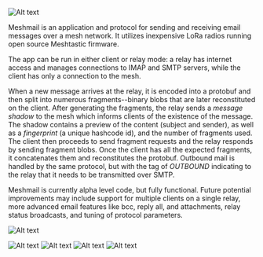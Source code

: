 ![Alt text](/images/logo_small.png?raw=true "logo")

Meshmail is an application and protocol for sending and receiving email messages over a mesh network. It utilizes inexpensive LoRa radios running open source Meshtastic firmware.

The app can be run in either client or relay mode: a relay has internet access and manages connections to IMAP and SMTP servers, while the client has only a connection to the mesh.

When a new message arrives at the relay, it is encoded into a protobuf and then split into numerous fragments--binary blobs that are later reconstituted on the client. After generating the fragments, the relay sends a *message shadow* to the mesh which informs clients of the existence of the message. The shadow contains a preview of the content (subject and sender), as well as a *fingerprint* (a unique hashcode id), and the number of fragments used. The client then proceeds to send fragment requests and the relay responds by sending fragment blobs. Once the client has all the expected fragments, it concatenates them and reconstitutes the protobuf. Outbound mail is handled by the same protocol, but with the tag of *OUTBOUND* indicating to the relay that it needs to be  transmitted over SMTP.

Meshmail is currently alpha level code, but fully functional. Future potential improvements may include support for multiple clients on a single relay, more advanced email features like bcc, reply all, and attachments, relay status broadcasts, and tuning of protocol parameters.

![Alt text](/images/field.jpg?raw=true "Testing")

![Alt text](/images/incoming.png?raw=true "Inbox")
![Alt text](/images/forwarding.png?raw=true "Responding")
![Alt text](/images/settings.png?raw=true "Settings")
![Alt text](/images/relay.png?raw=true "Relay Dashboard")
